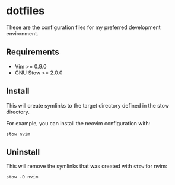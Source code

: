 # dotfiles
These are the configuration files for my preferred development environment.

## Requirements
- Vim >= 0.9.0
- GNU Stow >= 2.0.0

## Install
This will create symlinks to the target directory defined in the stow directory.

For example, you can install the neovim configuration with:
```
stow nvim
```

## Uninstall
This will remove the symlinks that was created with `stow` for nvim:
```
stow -D nvim
```
